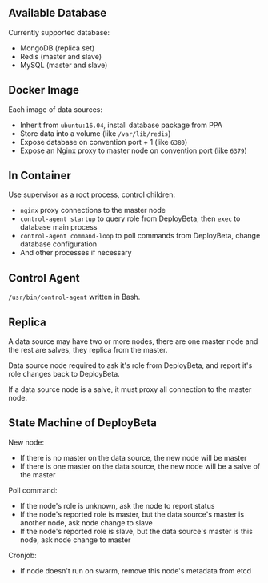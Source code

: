 ## Available Database

Currently supported database:

- MongoDB (replica set)
- Redis (master and slave)
- MySQL (master and slave)

## Docker Image

Each image of data sources:

- Inherit from `ubuntu:16.04`, install database package from PPA
- Store data into a volume (like `/var/lib/redis`)
- Expose database on convention port + 1 (like `6380`)
- Expose an Nginx proxy to master node on convention port (like `6379`)

## In Container

Use supervisor as a root process, control children:

- `nginx` proxy connections to the master node
- `control-agent startup` to query role from DeployBeta, then `exec` to database main process
- `control-agent command-loop` to poll commands from DeployBeta, change database configuration
- And other processes if necessary

## Control Agent

`/usr/bin/control-agent` written in Bash.

## Replica

A data source may have two or more nodes, there are one master node and the rest are salves, they replica from the master.

Data source node required to ask it's role from DeployBeta, and report it's role changes back to DeployBeta.

If a data source node is a salve, it must proxy all connection to the master node.

## State Machine of DeployBeta

New node:

- If there is no master on the data source, the new node will be master
- If there is one master on the data source, the new node will be a salve of the master

Poll command:

- If the node's role is unknown, ask the node to report status
- If the node's reported role is master, but the data source's master is another node, ask node change to slave
- If the node's reported role is slave, but the data source's master is this node, ask node change to master

Cronjob:

- If node doesn't run on swarm, remove this node's metadata from etcd
